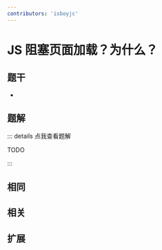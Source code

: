 ```yaml
---
contributors: 'isboyjc'
---
```


# JS 阻塞页面加载？为什么？

## 题干

- 



## 题解

::: details 点我查看题解

  TODO

:::



## 相同


## 相关


## 扩展

